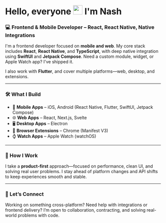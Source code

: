 # Hello, everyone <img src="https://raw.githubusercontent.com/MartinHeinz/MartinHeinz/master/wave.gif" width="30px"> I'm Nash


### 💻 Frontend & Mobile Developer – React, React Native, Native Integrations

I'm a frontend developer focused on **mobile and web**. My core stack includes **React**, **React Native**, and **TypeScript**, with deep native integration using **SwiftUI** and **Jetpack Compose**.
Need a custom module, widget, or Apple Watch app? I've shipped it.

I also work with **Flutter**, and cover multiple platforms—web, desktop, and extensions.

---

### 🛠️ What I Build

* 📱 **Mobile Apps** – iOS, Android (React Native, Flutter, SwiftUI, Jetpack Compose)
* 🌐 **Web Apps** – React, Next.js, Svelte
* 🖥️ **Desktop Apps** – Electron
* 🧩 **Browser Extensions** – Chrome (Manifest V3)
* ⌚ **Watch Apps** – Apple Watch (watchOS)

---

### 🚀 How I Work

I take a **product-first** approach—focused on performance, clean UI, and solving real user problems.
I stay ahead of platform changes and API shifts to keep experiences smooth and stable.

---

### 🤝 Let’s Connect

Working on something cross-platform? Need help with integrations or frontend delivery?
I’m open to collaboration, contracting, and solving real-world problems with code.


  
<!-- <a href="https://github.com/nutdanai-kpjr/nutdanai-kpj">
    <img align="center" src="https://github-readme-stats.vercel.app/api?username=nutdanai-kpjr&show_icons=true&line_height=27&count_private=true&title_color=ffffff&text_color=c9cacc&icon_color=2bbc8a&bg_color=1d1f21" alt="Nutdanai's GitHub Stats" />
</a>
 -->
